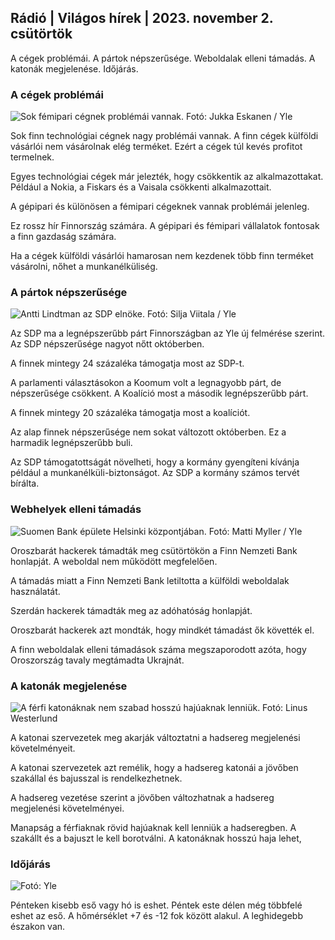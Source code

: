 ## Rádió \| Világos hírek \| 2023. november 2. csütörtök

A cégek problémái. A pártok népszerűsége. Weboldalak elleni támadás. A katonák megjelenése. Időjárás.

### A cégek problémái

![Sok fémipari cégnek problémái vannak. Fotó: Jukka Eskanen / Yle](https://images.cdn.yle.fi/image/upload/c_crop,h_2268,w_4031,x_0,y_410/ar_1.7777777777777777,c_fill,g_faces,h_1270,/w_prd/0q_auto:eco/f_auto/fl_lossy/v1698216498/39-11907536538b9d499762)

Sok finn technológiai cégnek nagy problémái vannak. A finn cégek külföldi vásárlói nem vásárolnak elég terméket. Ezért a cégek túl kevés profitot termelnek.

Egyes technológiai cégek már jelezték, hogy csökkentik az alkalmazottakat. Például a Nokia, a Fiskars és a Vaisala csökkenti alkalmazottait.

A gépipari és különösen a fémipari cégeknek vannak problémái jelenleg.

Ez rossz hír Finnország számára. A gépipari és fémipari vállalatok fontosak a finn gazdaság számára.

Ha a cégek külföldi vásárlói hamarosan nem kezdenek több finn terméket vásárolni, nőhet a munkanélküliség.

### A pártok népszerűsége

![Antti Lindtman az SDP elnöke. Fotó: Silja Viitala / Yle](https://images.cdn.yle.fi/image/upload/c_crop,h_2241,w_3984,x_0,y_0/ar_1.7777777777777777,c_fill,g_faces,h_675,0.dpr1_200,0/1_200q_auto:eco/f_auto/fl_lossy/v1696930784/39-118400565251b6be058f)

Az SDP ma a legnépszerűbb párt Finnországban az Yle új felmérése szerint. Az SDP népszerűsége nagyot nőtt októberben.

A finnek mintegy 24 százaléka támogatja most az SDP-t.

A parlamenti választásokon a Koomum volt a legnagyobb párt, de népszerűsége csökkent. A Koalíció most a második legnépszerűbb párt.

A finnek mintegy 20 százaléka támogatja most a koalíciót.

Az alap finnek népszerűsége nem sokat változott októberben. Ez a harmadik legnépszerűbb buli.

Az SDP támogatottságát növelheti, hogy a kormány gyengíteni kívánja például a munkanélküli-biztonságot. Az SDP a kormány számos tervét bírálta.

### Webhelyek elleni támadás

![Suomen Bank épülete Helsinki központjában. Fotó: Matti Myller / Yle ](https://images.cdn.yle.fi/image/upload/c_crop,h_1391,w_2472,x_0,y_112/ar_1.7777777777777777,c_fill,g_faces,h_1210,/w_prdq_auto:eco/f_auto/fl_lossy/v1587997073/39-6686595ea6e8fc70cab)

Oroszbarát hackerek támadták meg csütörtökön a Finn Nemzeti Bank honlapját. A weboldal nem működött megfelelően.

A támadás miatt a Finn Nemzeti Bank letiltotta a külföldi weboldalak használatát.

Szerdán hackerek támadták meg az adóhatóság honlapját.

Oroszbarát hackerek azt mondták, hogy mindkét támadást ők követték el.

A finn weboldalak elleni támadások száma megszaporodott azóta, hogy Oroszország tavaly megtámadta Ukrajnát.

### A katonák megjelenése

![A férfi katonáknak nem szabad hosszú hajúaknak lenniük. Fotó: Linus Westerlund](https://images.cdn.yle.fi/image/upload/c_crop,h_3375,w_6000,x_0,y_522/ar_1.7777777777777777,c_fill,g_faces,h_675,0.dpr_auto1eco/f_auto/fl_lossy/v1688460639/39-113784464a3db01e8a65)

A katonai szervezetek meg akarják változtatni a hadsereg megjelenési követelményeit.

A katonai szervezetek azt remélik, hogy a hadsereg katonái a jövőben szakállal és bajusszal is rendelkezhetnek.

A hadsereg vezetése szerint a jövőben változhatnak a hadsereg megjelenési követelményei.

Manapság a férfiaknak rövid hajúaknak kell lenniük a hadseregben. A szakállt és a bajuszt le kell borotválni. A katonáknak hosszú haja lehet,

### Időjárás

![ Fotó: Yle](https://images.cdn.yle.fi/image/upload/c_crop,h_1080,w_1919,x_0,y_0/ar_1.7777777777777777,c_fill,g_faces,h_675/d_prq_1200/d_prq_120.:eco/f_auto/fl_lossy/v1698940434/39-11951316543c5fbc620f)

Pénteken kisebb eső vagy hó is eshet. Péntek este délen még többfelé eshet az eső. A hőmérséklet +7 és -12 fok között alakul. A leghidegebb északon van.